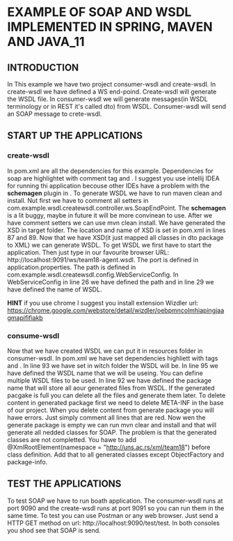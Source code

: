 # EXAMPLE OF SOAP AND WSDL IMPLEMENTED IN SPRING, MAVEN AND JAVA_11

## INTRODUCTION
In This example we have two project consumer-wsdl and create-wsdl. In create-wsdl we have defined a WS end-poind. Create-wsdl will generate the WSDL file. In consumer-wsdl we will generate messages(in WSDL terminology or in REST it's called dto) from WSDL. Consumer-wsdl will send an SOAP message to crete-wsdl.

## START UP THE APPLICATIONS

### create-wsdl
In pom.xml are all the dependencies for this example. Dependencies for soap are highlightet with comment tag <!--SOAP--> and <!--XSD-->. I suggest you use intellij IDEA for running thi application becouse other IDEs have a problem with the **schemagen** plugin in <!--XSD-->. To generate WSDL we have to run maven clean and install. Nut first we have to comment all setters in com.example.wsdl.createwsdl.controller.ws.SoapEndPoint. The **schemagen** is a lit buggy, maybe in future it will be more convinean to use. After we have comment setters we can use mvn clean install. We have generated the XSD in target folder. The location and name of XSD is set in pom.xml in lines 87 and 89. Now that we have XSD(it just mapped all classes in dto package to XML) we can generate WSDL. To get WSDL we first have to start the application. Then just type in our favourite browser URL: http://localhost:9091/ws/team18-agent.wsdl. The port is defined in application.properties. The path is defined in com.example.wsdl.createwsdl.config.WebServiceConfig. In WebServiceConfig in line 26 we have defined the path and in line 29 we have defined the name of WSDL.

**HINT** if you use chrome I suggest you install extension Wizdler url: https://chrome.google.com/webstore/detail/wizdler/oebpmncolmhiapingjaagmapififiakb

### consume-wsdl
Now that we have created WSDL we can put it in resources folder in consumer-wsdl. In pom.xml we have set dependencies highliett with tags <!--JAX B--> and <!--GENERATE FROM WSDL:START-->. In line 93 we have set in witch folder the WSDL will be. In line 95 we have defined the WSDL name that we will be useing. You can define multiple WSDL files to be used. In line 92 we have defined the package name that will store all aour generated files from WSDL. If the generated pacgake is full you can delete all the files and generate them later. To delete content in generated package first we need to delete META-INF in the base of our project. When you delete content from generate package you will hawe errors. Just simply comment all lines that are red. Now wen the generate package is empty we can run mvn clear and install and that will generate all nedded classes for SOAP. The problem is that the generated classes are not completted. You hawe to add @XmlRootElement(namespace = "http://uns.ac.rs/xml/team18") before class definition. Add that to all generated classes except ObjectFactory and package-info.

## TEST THE APPLICATIONS
To test SOAP we have to run boath application. The consumer-wsdl runs at port 9090 and the create-wsdl runs at port 9091 so you can run them in the same time. To test you can use Postman or any web browser. Just send a HTTP GET method on url: http://localhost:9090/test/test. In both consoles you shod see that SOAP is send.
